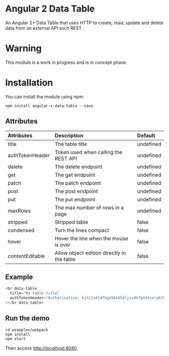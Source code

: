 # Angular 2 Data Table

An Angular 2+ Data Table that uses HTTP to create, read, update and delete data from an external API such REST

# Warning
This module is a work in progress and is in concept phase.

# Installation

You can install the module using npm:

    npm install angular-x-data-table --save

## Attributes
| Attributes     | Description     | Default  |
| :------------- | :------------- | :------------- |
| title       | The table title | undefined |
| authTokenHeader       | Token used when calling the REST API | undefined |
| delete       | The delete endpoint | undefined |
| get       | The get endpoint | undefined |
| patch       | The patch endpoint | undefined |
| post       | The post endpoint | undefined |
| put       | The put endpoint | undefined |
| maxRows       | The max number of rows in a page | undefined |
| stripped       | Stripped table | false |
| condensed       | Turn the lines compact | false |
| hover       | Hover the line when the mouse is over | false |
| contentEditable       | Allow object edition directly in the table | false |

## Example
```js
<br-data-table
  title="My table title"
  authTokenHeader="Authorization: kjhl2sd34fhgn564356ljsvdhfgn34iery678gxeqwrgt"
></br-data-table>
```

## Run the demo

    cd examples/webpack
    npm install
    npm start

Then access [http://localhost:8080](http://localhost:8080)
